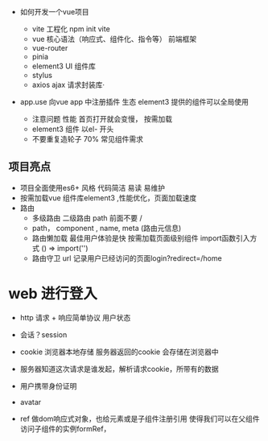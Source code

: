 - 如何开发一个vue项目
  - vite 工程化 
    npm init vite 
  - vue 核心语法（响应式、组件化、指令等）
    前端框架
  - vue-router
  - pinia
  - element3 UI 组件库
  - stylus 
  - axios  ajax 请求封装库·

- app.use
  向vue app 中注册插件  生态
  element3 提供的组件可以全局使用
  - 注意问题 性能
    首页打开就会变慢， 按需加载
  - element3 组件 以el- 开头
  - 不要重复造轮子  70% 常见组件需求

##  项目亮点
- 项目全面使用es6+ 风格
  代码简洁  易读  易维护
- 按需加载vue 组件库element3 ,性能优化，页面加载速度
- 路由
  - 多级路由
    二级路由 path  前面不要 / 
  - path， component , name, meta (路由元信息)
  - 路由懒加载
    最佳用户体验是快 
    按需加载页面级别组件 import函数引入方式 () => import('')
  - 路由守卫 url 记录用户已经访问的页面login?redirect=/home

# web 进行登入
  - http 请求 + 响应简单协议 用户状态
  - 会话？session
  - cookie
    浏览器本地存储
    服务器返回的cookie 会存储在浏览器中
  - 服务器知道这次请求是谁发起，解析请求cookie，所带有的数据
  - 用户携带身份证明
  - avatar

- ref 做dom响应式对象，也给元素或是子组件注册引用
  使得我们可以在父组件访问子组件的实例formRef，